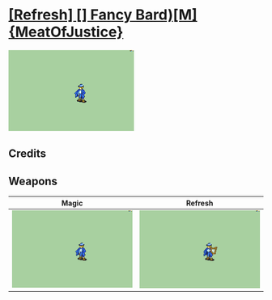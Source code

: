 # [\[Refresh\] \[\] Fancy Bard\)\[M\]{MeatOfJustice}](./)

<img src="./6.%20Magic/Magic_000.png" alt="[Refresh] [] Fancy Bard)[M]{MeatOfJustice} standing" />

## Credits



## Weapons


|Magic |Refresh |
|  :---: | :---: |
| <img alt="Magic animation" src="./6.%20Magic/Magic.gif" /> | <img alt="Refresh animation" src="./8.%20Refresh/Refresh.gif" /> |
